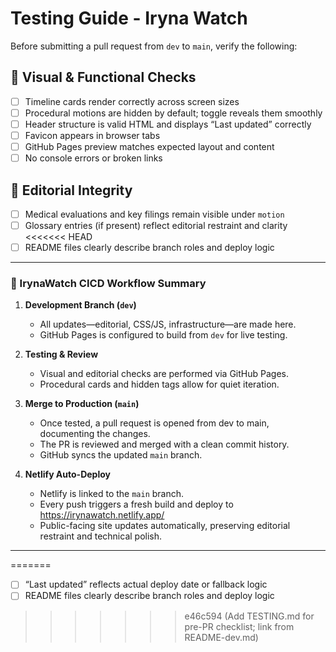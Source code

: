 # Testing Guide - Iryna Watch

Before submitting a pull request from `dev` to `main`, verify the following:

## 🧪 Visual & Functional Checks

- [ ] Timeline cards render correctly across screen sizes
- [ ] Procedural motions are hidden by default; toggle reveals them smoothly
- [ ] Header structure is valid HTML and displays “Last updated” correctly
- [ ] Favicon appears in browser tabs
- [ ] GitHub Pages preview matches expected layout and content
- [ ] No console errors or broken links

## 🧼 Editorial Integrity

- [ ] Medical evaluations and key filings remain visible under `motion`
- [ ] Glossary entries (if present) reflect editorial restraint and clarity
<<<<<<< HEAD
- [ ] README files clearly describe branch roles and deploy logic

---

### 🧼 IrynaWatch CICD Workflow Summary

1. **Development Branch (`dev`)**
   - All updates—editorial, CSS/JS, infrastructure—are made here.
   - GitHub Pages is configured to build from `dev` for live testing.

2. **Testing & Review**
   - Visual and editorial checks are performed via GitHub Pages.
   - Procedural cards and hidden tags allow for quiet iteration.

3. **Merge to Production (`main`)**
   - Once tested, a pull request is opened from dev to main, documenting the changes.
   - The PR is reviewed and merged with a clean commit history.
   - GitHub syncs the updated `main` branch.

4. **Netlify Auto-Deploy**
   - Netlify is linked to the `main` branch.
   - Every push triggers a fresh build and deploy to https://irynawatch.netlify.app/
   - Public-facing site updates automatically, preserving editorial restraint and technical polish.

---
=======
- [ ] “Last updated” reflects actual deploy date or fallback logic
- [ ] README files clearly describe branch roles and deploy logic
>>>>>>> e46c594 (Add TESTING.md for pre-PR checklist; link from README-dev.md)
